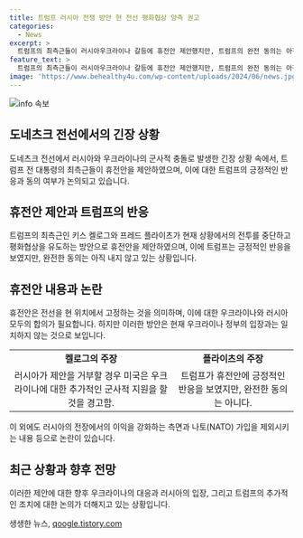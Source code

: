 ```yaml
---
title: 트럼프 러시아 전쟁 방안 현 전선 평화협상 양측 권고
categories:
  - News
excerpt: >
  트럼프의 최측근들이 러시아우크라이나 갈등에 휴전안 제안했지만, 트럼프의 완전 동의는 아직 불확실하다. 이에 대한 보도가 나와 사람들의 이목을 끌고 있다. 휴전안은 전투 중단 및 평화협상을 목적으로 하며, 우크라이나에 대한 군사적 지원을 조건으로 한다. 하지만 러시아의 영토 재앙을 인정하는 것이어서 우크라이나의 동의를 받기 어렵다. 이에 대한 트럼프의 입장이 논란이 되고 있다.
feature_text: >
  트럼프의 최측근들이 러시아우크라이나 갈등에 휴전안 제안했지만, 트럼프의 완전 동의는 아직 불확실하다. 이에 대한 보도가 나와 사람들의 이목을 끌고 있다. 휴전안은 전투 중단 및 평화협상을 목적으로 하며, 우크라이나에 대한 군사적 지원을 조건으로 한다. 하지만 러시아의 영토 재앙을 인정하는 것이어서 우크라이나의 동의를 받기 어렵다. 이에 대한 트럼프의 입장이 논란이 되고 있다.
image: 'https://www.behealthy4u.com/wp-content/uploads/2024/06/news.jpg'
---
```


<p><img src="https://www.behealthy4u.com/wp-content/uploads/2024/06/news.jpg" alt="info 속보" /></p>

<h2 data-ke-size="size26">도네츠크 전선에서의 긴장 상황</h2> 

<p data-ke-size="size16">도네츠크 전선에서 러시아와 우크라이나의 군사적 충돌로 발생한 긴장 상황 속에서, 트럼프 전 대통령의 최측근들이 휴전안을 제안하였으며, 이에 대한 트럼프의 긍정적인 반응과 동의 여부가 논의되고 있습니다.</p>

<h2 data-ke-size="size26">휴전안 제안과 트럼프의 반응</h2>

<p data-ke-size="size16">트럼프의 최측근인 키스 켈로그와 프레드 플라이츠가 현재 상황에서의 전투를 중단하고 평화협상을 유도하는 방안으로 휴전안을 제안하였으며, 이에 트럼프는 긍정적인 반응을 보였지만, 완전한 동의는 아직 내지 않고 있는 상황입니다.</p>

<h2 data-ke-size="size26">휴전안 내용과 논란</h2>

<p data-ke-size="size16">휴전안은 전선을 현 위치에서 고정하는 것을 의미하며, 이에 대한 우크라이나와 러시아 모두의 합의가 필요합니다. 하지만 이러한 방안은 현재 우크라이나 정부의 입장과는 일치하지 않는 것으로 보입니다.</p>

<table>
    <tbody>
        <tr>
            <td style="text-align: center; height: 17px;"><b>켈로그의 주장</b></td>
            <td style="text-align: center; height: 17px;"><b>플라이츠의 주장</b></td>
        </tr>
        <tr>
            <td style="text-align: center; height: 17px;">러시아가 제안을 거부할 경우 미국은 우크라이나에 대한 추가적인 군사적 지원을 할 것을 경고함.</td>
            <td style="text-align: center; height: 17px;">트럼프가 휴전안에 긍정적인 반응을 보였지만, 완전한 동의는 아니다.</td>
        </tr>
    </tbody>
</table>

<p data-ke-size="size16">이 외에도 러시아의 전장에서의 이익을 강화하는 측면과 나토(NATO) 가입을 제외시키는 내용 등으로 논란이 있습니다.</p>

<h2 data-ke-size="size26">최근 상황과 향후 전망</h2>

<p data-ke-size="size16">이러한 제안에 대한 향후 우크라이나의 대응과 러시아의 입장, 그리고 트럼프의 추가적인 조치에 대한 논의가 더해지고 있는 상황입니다.</p>
생생한 뉴스, <a href="https://qoogle.tistory.com" rel="dofollow">qoogle.tistory.com</a>


